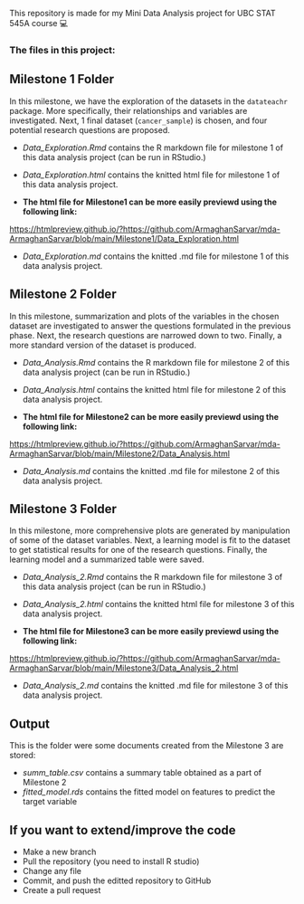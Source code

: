 This repository is made for my Mini Data Analysis project for UBC STAT 545A course 💻

### The files in this project:

## Milestone 1 Folder
In this milestone, we have the exploration of the datasets in the `datateachr` package. More specifically, their relationships and variables are investigated. 
Next, 1 final dataset (`cancer_sample`) is chosen, and four potential research questions are proposed.
* *Data_Exploration.Rmd* contains the R markdown file for milestone 1 of this data analysis project (can be run in RStudio.)
* *Data_Exploration.html* contains the knitted html file for milestone 1 of this data analysis project.

* **The html file for Milestone1 can be more easily previewd using the following link:**

https://htmlpreview.github.io/?https://github.com/ArmaghanSarvar/mda-ArmaghanSarvar/blob/main/Milestone1/Data_Exploration.html

* *Data_Exploration.md* contains the knitted .md file for milestone 1 of this data analysis project.

## Milestone 2 Folder
In this milestone, summarization and plots of the variables in the chosen dataset are investigated to answer the questions formulated in the previous phase. Next, the research questions are narrowed down to two. Finally, a more standard version of the dataset is produced.
* *Data_Analysis.Rmd* contains the R markdown file for milestone 2 of this data analysis project (can be run in RStudio.)
* *Data_Analysis.html* contains the knitted html file for milestone 2 of this data analysis project.

* **The html file for Milestone2 can be more easily previewd using the following link:**

https://htmlpreview.github.io/?https://github.com/ArmaghanSarvar/mda-ArmaghanSarvar/blob/main/Milestone2/Data_Analysis.html

* *Data_Analysis.md* contains the knitted .md file for milestone 2 of this data analysis project.


## Milestone 3 Folder
In this milestone, more comprehensive plots are generated by manipulation of some of the dataset variables. Next, a learning model is fit to the dataset to get statistical results for one of the research questions. Finally, the learning model and a summarized table were saved. 
* *Data_Analysis_2.Rmd* contains the R markdown file for milestone 3 of this data analysis project (can be run in RStudio.)
* *Data_Analysis_2.html* contains the knitted html file  for milestone 3 of this data analysis project.

* **The html file for Milestone3 can be more easily previewd using the following link:**

https://htmlpreview.github.io/?https://github.com/ArmaghanSarvar/mda-ArmaghanSarvar/blob/main/Milestone3/Data_Analysis_2.html

* *Data_Analysis_2.md* contains the knitted .md file for milestone 3 of this data analysis project.

## Output
This is the folder were some documents created from the Milestone 3 are stored:
* *summ_table.csv* contains a summary table obtained as a part of Milestone 2
* *fitted_model.rds* contains the fitted model on features to predict the target variable


## If you want to extend/improve the code
* Make a new branch
* Pull the repository (you need to install R studio)
* Change any file
* Commit, and push the editted repository to GitHub
* Create a pull request 
